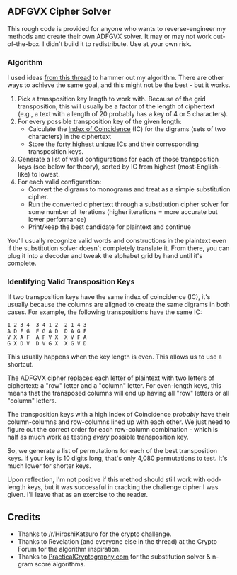 ## ADFGVX Cipher Solver

This rough code is provided for anyone who wants to reverse-engineer my methods and create their own ADFGVX solver. It may or may not work out-of-the-box. I didn't build it to redistribute. Use at your own risk.

### Algorithm

I used ideas [from this thread](http://s13.zetaboards.com/Crypto/topic/6746690/1/) to hammer out my algorithm. There are other ways to achieve the same goal, and this might not be the best - but it works.

1. Pick a transposition key length to work with. Because of the grid transposition, this will usually be a factor of the length of ciphertext (e.g., a text with a length of 20 probably has a key of 4 or 5 characters).
2. For every possible transposition key of the given length:
   * Calculate the [Index of Coincidence](https://en.wikipedia.org/wiki/Index_of_coincidence) (IC) for the digrams (sets of two characters) in the ciphertext
   * Store the [forty highest unique ICs](/st "Completely random text has an IC of about 1, while English has an IC of about 1.73. The higher ICs are more likely to represent 'English-like' ciphered text.") and their corresponding transposition keys.
3. Generate a list of valid configurations for each of those transposition keys (see below for theory), sorted by IC from highest (most-English-like) to lowest.
4. For each valid configuration:
   * Convert the digrams to monograms and treat as a simple substitution cipher.
   * Run the converted ciphertext through a substitution cipher solver for some number of iterations (higher iterations = more accurate but lower performance)
   * Print/keep the best candidate for plaintext and continue

You'll usually recognize valid words and constructions in the plaintext even if the substitution solver doesn't completely translate it. From there, you can plug it into a decoder and tweak the alphabet grid by hand until it's complete.

### Identifying Valid Transposition Keys

If two transposition keys have the same index of coincidence (IC), it's usually because the columns are aligned to create the same digrams in both cases. For example, the following transpositions have the same IC:

    1 2 3 4  3 4 1 2  2 1 4 3
    A D F G  F G A D  D A G F
    V X A F  A F V X  X V F A
    G X D V  D V G X  X G V D

This usually happens when the key length is even. This allows us to use a shortcut.

The ADFGVX cipher replaces each letter of plaintext with two letters of ciphertext: a "row" letter and a "column" letter. For even-length keys, this means that the transposed columns will end up having all "row" letters or all "column" letters.

The transposition keys with a high Index of Coincidence *probably* have their column-columns and row-columns lined up with each other. We just need to figure out the correct order for each row-column combination - which is half as much work as testing *every* possible transposition key. 

So, we generate a list of permutations for each of the best transposition keys. If your key is 10 digits long, that's only 4,080 permutations to test. It's much lower for shorter keys.

Upon reflection, I'm not positive if this method should still work with odd-length keys, but it was successful in cracking the challenge cipher I was given. I'll leave that as an exercise to the reader.

## Credits

* Thanks to /r/HiroshiKatsuro for the crypto challenge.
* Thanks to Revelation (and everyone else in the thread) at the Crypto Forum for the algorithm inspiration.
* Thanks to [PracticalCryptography.com](http://practicalcryptography.com/cryptanalysis/stochastic-searching/cryptanalysis-simple-substitution-cipher/) for the substitution solver & n-gram score algorithms.
